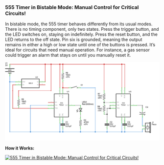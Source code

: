 ### 555 Timer in Bistable Mode: Manual Control for Critical Circuits! 

In bistable mode, the 555 timer behaves differently from its usual modes. There is no timing component, only two states. 
Press the trigger button, and the LED switches on, staying on indefinitely. Press the reset button, and the LED returns to the off state. 
Pin six is grounded, meaning the output remains in either a high or low state until one of the buttons is pressed. 
It’s ideal for circuits that need manual operation. For instance, a gas sensor could trigger an alarm that stays on until you manually reset it.

![Schematic of 555 Timer controlling a diode](555_bistable+astable_schem.png)

**How it Works:**

[![555 Timer in Bistable Mode: Manual Control for Critical Circuits! ](https://img.youtube.com/vi/yrD-7fUurkc/0.jpg)](https://youtube.com/shorts/yrD-7fUurkc)
